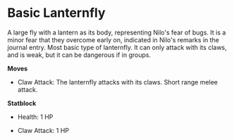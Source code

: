 # Basic Lanternfly

A large fly with a lantern as its body, representing Nilo's fear of bugs. It is a minor fear that they overcome early on, indicated in Nilo's remarks in the journal entry. Most basic type of lanternfly. It can only attack with its claws, and is weak, but it can be dangerous if in groups.

**Moves**

- Claw Attack: The lanternfly attacks with its claws. Short range melee attack.

**Statblock**

- Health: 1 HP

- Claw Attack: 1 HP